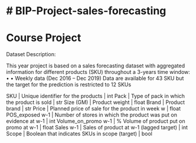 # # BIP-Project-sales-forecasting

# Course Project
Dataset Description:

This year project is based on a sales forecasting dataset with aggregated information for different products (SKU) throughout a 3-years time window:
•
•
Weekly data (Dec 2016 – Dec 2019)
Data are available for 43 SKU but the target for the prediction is restricted to 12 SKUs

SKU | Unique identifier for the products | int
Pack | Type of pack in which the product is sold | str
Size (GM) | Product weight | float
Brand | Product brand | str
Price | Planned price of sale for the product in week w | float
POS_exposed w-1 | Number of stores in which the product was put on evidence at w-1 | int
Volume_on_promo w-1 | % Volume of product put on promo at w-1 | float
Sales w-1 | Sales of product at w-1 (lagged target) | int
Scope | Boolean that indicates SKUs in scope (target) | bool
